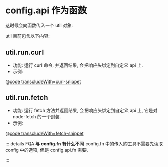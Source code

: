 # config.api 作为函数
这时候会向函数传入一个 util 对象:

util 目前包含以下内容:

## util.run.curl
- 功能: 运行 curl 命令, 并返回结果, 会把响应头绑定到自定义 api 上.
- 示例:

@[code transcludeWith=curl-snippet](@/../server/example.config.js)

## util.run.fetch
- 功能: 运行 fetch 方法并返回结果, 会把响应头绑定到自定义 api 上, 它是对 node-fetch 的一个封装.
- 示例:

@[code transcludeWith=fetch-snippet](@/../server/example.config.js)

::: details FQA
**与 config.fn 有什么不同**
config.fn 中的传入的工具不需要先读取 config 中的选项, 但是 config.api.fn 需要.

:::
